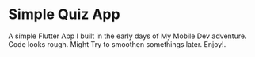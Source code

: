# Simple Quiz App

A simple Flutter App I built in the early days of My Mobile Dev adventure.
Code looks rough. Might Try to smoothen somethings later.
Enjoy!.
